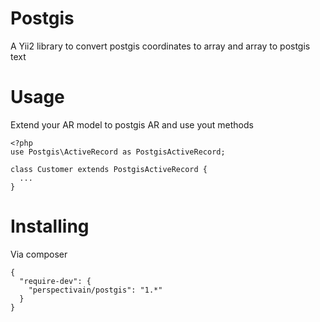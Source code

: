 Postgis
=======
A Yii2 library to convert postgis coordinates to array and array to postgis text

Usage
=======
Extend your AR model to postgis AR and use yout methods

```
<?php
use Postgis\ActiveRecord as PostgisActiveRecord;

class Customer extends PostgisActiveRecord {
  ...
}
```

Installing
======
Via composer

```
{
  "require-dev": {
    "perspectivain/postgis": "1.*"
  }
}
```
```

